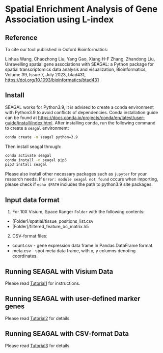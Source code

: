# Spatial Enrichment Analysis of Gene Association using L-index

## Reference

To cite our tool published in Oxford Bioinformatics: 

Linhua Wang, Chaozhong Liu, Yang Gao, Xiang H-F Zhang, Zhandong Liu, Unravelling spatial gene associations with SEAGAL: a Python package for spatial transcriptomics data analysis and visualization, Bioinformatics, Volume 39, Issue 7, July 2023, btad431, https://doi.org/10.1093/bioinformatics/btad431

## Install

SEAGAL works for Python3.9, it is advised to create a conda environment with Python3.9 to avoid conflicts of dependencies. Conda installation guide can be found at https://docs.conda.io/projects/conda/en/latest/user-guide/install/index.html. After installing conda, run the following command to create a `seagal` environment:

```bash
conda create -n seagal python=3.9
```

Then install seagal through:

```bash
conda activate seagal
conda install -n seagal pip3
pip3 install seagal
```

Please also install other necessary packages such as `jupyter` for your research needs.
If `Error: module seagal not found` occurs when importing, please check if `echo $PATH` includes the path to python3.9 site packages.

## Input data format
1. For 10X Visium, Space Ranger `Folder` with the following contents:
  - [Folder]/spatial/tissue_positions_list.csv
  - [Folder]/filtered_feature_bc_matrix.h5
2. CSV-format files: 
  - count.csv - gene expression data frame in Pandas.DataFrame format.
  - meta.csv - spot meta data frame, with x, y columns denoting coordinates.

## Running SEAGAL with Visium Data

Please read [Tutorial1](./test/Tutorial1%20SEAGAL%20with%20Visium%20(SpaceRanger%20Output).ipynb) for instructions.

## Running SEAGAL with user-defined marker genes

Please read [Tutorial2](./test/Tutorial3%20SEAGAL%20with%20ST%20(csv%20files).ipynb) for details.

## Running SEAGAL with CSV-format Data

Please read [Tutorial3](./test/Tutorial2%20SEAGAL%20with%20Customized%20Gene%20Sets.ipynb) for details.

<!-- ## Parameters 
  ### I/O parameters
  * -f: path to the input raw count matrix (csv).
  * -o: path to save the imputed data sets.

  ### Model Parameters
  * -r: radius in Euclidean distance to consider as adjacent spots.
  * -s: whether to select thresholding parameter epsilon automatically or not. 0: no selection, use fixed. 1: select automatically.
  * -e: edge filtering parameter epsilon, range from 0 to 1. Only useful when -s was set to 0.
  * -l: normalization method. Must be one of "cpm", "logCPM", "logMed", "none". Default is "cpm".

  ### Other parameters
  * -n: number of processors to be used for parallel computing. 1-10. Default is 1. 

## Run example experiments
  
  The following code will impute the test data with 4 processors, save the imputed cpm data, raw data to the designated folder. Also, the component information will be saved to the same folder.
  
    python3 MIST.py -f test_data/raw.csv -o test_data/imputed.csv -l cpm -n 4

  After running the above code, the following files will be generated:

    1. test_data/imputed.csv -- imputed, normalized, gene filtered expression.
    2. test_data/imputed_complete.csv -- imputed, normalized, gene expression.
    3. test_data/imputed_rawCount.csv -- imputed, raw gene counts.
    4. imputed_cluster_info.csv -- region assignment of every spot.

  ### Visualize major tissue components
  
  The following code will take component information returned by the imputation pipeline and visualize the component information.
  
    python3 visualize_components.py test_data/imputed_cluster_info.csv test_data/cluster.png
  
  The above code will visualize the detected regions by giving a figure like:

  [Cluster Visualization](test_data/output/cluster.png) -->
